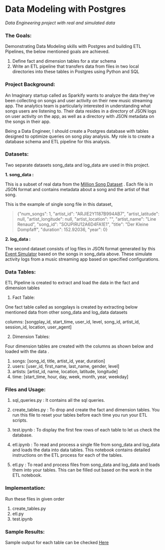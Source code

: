 # Data Modeling with Postgres

_Data Engineering project with real and simulated data_

### The Goals:

Demonstrating Data Modeling skills with Postgres and building ETL Pipelines, the below mentioned goals are achieved.

1. Define fact and dimension tables for a star schema
2. Write an ETL pipeline that transfers data from files in two local directories into these tables in Postgres using Python and SQL

### Project Background:

An Imaginary startup called as Sparkify wants to analyze the data they've been collecting on songs and user activity on their new music streaming app. 
The analytics team is particularly interested in understanding what songs users are listening to. 
Their data resides in a directory of JSON logs on user activity on the app, as well as a directory with JSON metadata on the songs in their app.

Being a Data Engineer, I should create a Postgres database with tables designed to optimize queries on song play analysis. 
My role is to create a database schema and ETL pipeline for this analysis.

### Datasets:

Two separate datasets song_data and log_data are used in this project.

**1. song_data :**

This is a subset of real data from the [Million Song Dataset](http://millionsongdataset.com/) . Each file is in JSON format and contains metadata about a song and the artist of that song.

This is the example of single song file in this dataset,

>{"num_songs": 1, "artist_id": "ARJIE2Y1187B994AB7", "artist_latitude": null, "artist_longitude": null, "artist_location": "", "artist_name": "Line Renaud", "song_id": "SOUPIRU12A6D4FA1E1", "title": "Der Kleine Dompfaff", "duration": 152.92036, "year": 0}

**2. log_data :**

The second dataset consists of log files in JSON format generated by this [Event Simulator](https://github.com/Interana/eventsim) based on the songs in song_data above. These simulate activity logs from a music streaming app based on specified configurations.

### Data Tables:

ETL Pipeline is created to extract and load the data in the fact and dimension tables

1. Fact Table:

One fact table called as songplays is created by extracting below mentioned data from other song_data and log_data datasets

columns: [songplay_id, start_time, user_id, level, song_id, artist_id, session_id, location, user_agent]


2. Dimension Tables:

Four dimension tables are created with the columns as shown below and loaded with the data .

1. songs: [song_id, title, artist_id, year, duration]
2. users: [user_id, first_name, last_name, gender, level]
3. artists: [artist_id, name, location, latitude, longitude]
4. time: [start_time, hour, day, week, month, year, weekday]

### Files and Usage:

1. sql_queries.py : It contains all the sql queries.

2. create_tables.py : To drop and create the fact and dimension tables. You run this file to reset your tables before each time you run your ETL scripts.

3. test.ipynb : To display the first few rows of each table to let us check the database.

4. etl.ipynb : To read and process a single file from song_data and log_data and loads the data into data tables. This notebook contains detailed instructions on the ETL process for each of the tables.

5. etl.py : To read and process files from song_data and log_data and loads them into your tables. This can be filled out based on the work in the ETL notebook.

### Implementation:

Run these files in given order

1. create_tables.py
2. etl.py
3. test.ipynb

### Sample Results:

Sample output for each table can be checked [Here](https://github.com/17rsuraj/data-engineer/tree/master/Data%20Modeling%20with%20Postgres/Images)


